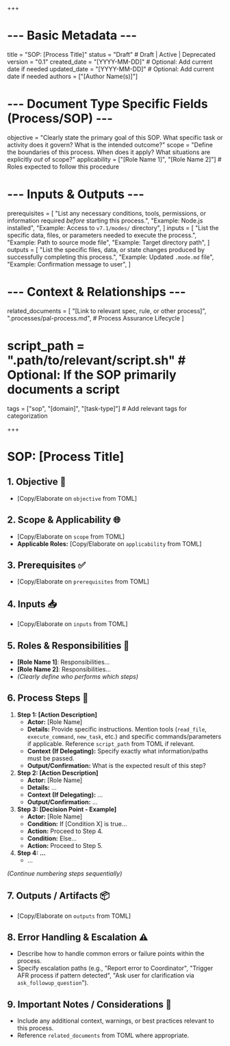 +++
# --- Basic Metadata ---
title = "SOP: [Process Title]"
status = "Draft" # Draft | Active | Deprecated
version = "0.1"
created_date = "[YYYY-MM-DD]" # Optional: Add current date if needed
updated_date = "[YYYY-MM-DD]" # Optional: Add current date if needed
authors = ["[Author Name(s)]"]

# --- Document Type Specific Fields (Process/SOP) ---
objective = "Clearly state the primary goal of this SOP. What specific task or activity does it govern? What is the intended outcome?"
scope = "Define the boundaries of this process. When does it apply? What situations are explicitly *out* of scope?"
applicability = ["[Role Name 1]", "[Role Name 2]"] # Roles expected to follow this procedure

# --- Inputs & Outputs ---
prerequisites = [
    "List any necessary conditions, tools, permissions, or information required *before* starting this process.",
    "Example: Node.js installed",
    "Example: Access to `v7.1/modes/` directory",
]
inputs = [
    "List the specific data, files, or parameters needed to execute the process.",
    "Example: Path to source mode file",
    "Example: Target directory path",
]
outputs = [
    "List the specific files, data, or state changes produced by successfully completing this process.",
    "Example: Updated `.mode.md` file",
    "Example: Confirmation message to user",
]

# --- Context & Relationships ---
related_documents = [
    "[Link to relevant spec, rule, or other process]",
    ".processes/pal-process.md", # Process Assurance Lifecycle
]
# script_path = ".path/to/relevant/script.sh" # Optional: If the SOP primarily documents a script
tags = ["sop", "[domain]", "[task-type]"] # Add relevant tags for categorization

+++

# SOP: [Process Title]

## 1. Objective 🎯

*   [Copy/Elaborate on `objective` from TOML]

## 2. Scope & Applicability 🌐

*   [Copy/Elaborate on `scope` from TOML]
*   **Applicable Roles:** [Copy/Elaborate on `applicability` from TOML]

## 3. Prerequisites ✅

*   [Copy/Elaborate on `prerequisites` from TOML]

## 4. Inputs 📥

*   [Copy/Elaborate on `inputs` from TOML]

## 5. Roles & Responsibilities 👥

*   **[Role Name 1]**: Responsibilities...
*   **[Role Name 2]**: Responsibilities...
*   *(Clearly define who performs which steps)*

## 6. Process Steps 🚀

1.  **Step 1: [Action Description]**
    *   **Actor:** [Role Name]
    *   **Details:** Provide specific instructions. Mention tools (`read_file`, `execute_command`, `new_task`, etc.) and specific commands/parameters if applicable. Reference `script_path` from TOML if relevant.
    *   **Context (If Delegating):** Specify exactly what information/paths must be passed.
    *   **Output/Confirmation:** What is the expected result of this step?
2.  **Step 2: [Action Description]**
    *   **Actor:** [Role Name]
    *   **Details:** ...
    *   **Context (If Delegating):** ...
    *   **Output/Confirmation:** ...
3.  **Step 3: [Decision Point - Example]**
    *   **Actor:** [Role Name]
    *   **Condition:** If [Condition X] is true...
    *   **Action:** Proceed to Step 4.
    *   **Condition:** Else...
    *   **Action:** Proceed to Step 5.
4.  **Step 4: ...**
    *   ...

*(Continue numbering steps sequentially)*

## 7. Outputs / Artifacts 📦

*   [Copy/Elaborate on `outputs` from TOML]

## 8. Error Handling & Escalation ⚠️

*   Describe how to handle common errors or failure points within the process.
*   Specify escalation paths (e.g., "Report error to Coordinator", "Trigger AFR process if pattern detected", "Ask user for clarification via `ask_followup_question`").

## 9. Important Notes / Considerations 🤔

*   Include any additional context, warnings, or best practices relevant to this process.
*   Reference `related_documents` from TOML where appropriate.
